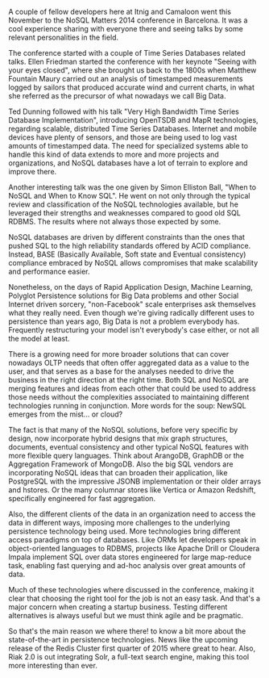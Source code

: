 A couple of fellow developers here at Itnig and Camaloon went this November to the NoSQL Matters 2014 conference in Barcelona. It was a cool experience sharing with everyone there and seeing talks by some relevant personalities in the field.

The conference started with a couple of Time Series Databases related talks. Ellen Friedman started the conference with her keynote "Seeing with your eyes closed", where she brought us back to the 1800s when Matthew Fountain Maury carried out an analysis of timestamped measurements logged by sailors that produced accurate wind and current charts, in what she referred as the precursor of what nowadays we call Big Data.

Ted Dunning followed with his talk "Very High Bandwidth Time Series Database Implementation", introducing OpenTSDB and MapR technologies, regarding scalable, distributed Time Series Databases. Internet and mobile devices have plenty of sensors, and those are being used to log vast amounts of timestamped data. The need for specialized systems able to handle this kind of data extends to more and more projects and organizations, and NoSQL databases have a lot of terrain to explore and improve there.

Another interesting talk was the one given by Simon Elliston Ball, "When to NoSQL and When to Know SQL". He went on not only through the typical review and classification of the NoSQL technologies available, but he leveraged their strengths and weaknesses compared to good old SQL RDBMS. The results where not always those expected by some.

NoSQL databases are driven by different constraints than the ones that pushed SQL to the high reliability standards offered by ACID compliance. Instead, BASE (Basically Available, Soft state and Eventual consistency) compliance embraced by NoSQL allows compromises that make scalability and performance easier.

Nonetheless, on the days of Rapid Application Design, Machine Learning, Polyglot Persistence solutions for Big Data problems and other Social Internet driven sorcery, "non-Facebook" scale enterprises ask themselves what they really need. Even though we're giving radically different uses to persistence than years ago, Big Data is not a problem everybody has. Frequently restructuring your model isn't everybody's case either, or not all the model at least.

There is a growing need for more broader solutions that can cover nowadays OLTP needs that often offer aggregated data as a value to the user, and that serves as a base for the analyses needed to drive the business in the right direction at the right time. Both SQL and NoSQL are merging features and ideas from each other that could be used to address those needs without the complexities associated to maintaining different technologies running in conjunction. More words for the soup: NewSQL emerges from the mist... or cloud?

The fact is that many of the NoSQL solutions, before very specific by design, now incorporate hybrid designs that mix graph structures, documents, eventual consistency and other typical NoSQL features with more flexible query languages. Think about ArangoDB, GraphDB or the Aggregation Framework of MongoDB. Also the big SQL vendors are incorporating NoSQL ideas that can broaden their application, like PostgreSQL with the impressive JSONB implementation or their older arrays and hstores. Or the many columnar stores like Vertica or Amazon Redshift, specifically engineered for fast aggregation.

Also, the different clients of the data in an organization need to access the data in different ways, imposing more challenges to the underlying persistence technology being used. More technologies bring different access paradigms on top of databases. Like ORMs let developers speak in object-oriented languages to RDBMS, projects like Apache Drill or Cloudera Impala implement SQL over data stores engineered for large map-reduce task, enabling fast querying and ad-hoc analysis over great amounts of data.

Much of these technologies where discussed in the conference, making it clear that choosing the right tool for the job is not an easy task. And that's a major concern when creating a startup business. Testing different alternatives is always useful but we must think agile and be pragmatic.

So that's the main reason we where there! to know a bit more about the state-of-the-art in persistence technologies. News like the upcoming release of the Redis Cluster first quarter of 2015 where great to hear. Also, Riak 2.0 is out integrating Solr, a full-text search engine, making this tool more interesting than ever.

